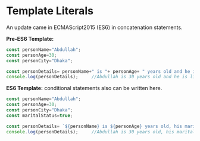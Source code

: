 # Template Literals

An update came in ECMAScript2015 (ES6) in concatenation statements.

**Pre-ES6 Template:**
```js
const personName="Abdullah";
const personAge=30;
const personCity="Dhaka";

const personDetails= personName+" is "+ personAge+ " years old and he is living in " +personCity +" city.";
console.log(personDetails);     //Abdullah is 30 years old and he is living in Dhaka city.
```
**ES6 Template:** conditional statements also can be written here.

```js
const personName="Abdullah";
const personAge=30;
const personCity="Dhaka";
const maritalStatus=true;

const personDetails= `${personName} is ${personAge} years old, his marital status is ${maritalStatus ? "Married" : "Unmarried"} and he is living in ${personCity} city.`;
console.log(personDetails);     //Abdullah is 30 years old, his marital status is Married and he is living in Dhaka city.
```